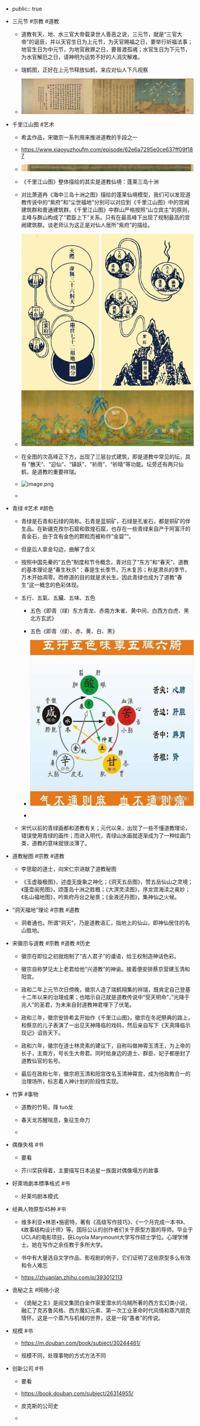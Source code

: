 - public:: true

- 三元节 #宗教 #道教
	 - 道教有天、地、水三官大帝载录世人善恶之说，三元节，就是“三官大帝”的诞辰，并以天官生日为上元节，为天官赐福之日，要举行祈福法事；地官生日为中元节，为地官赦罪之日，要普渡孤魂；水官生日为下元节，为水官解厄之日，请神明为运势不好的人消灾解难。

	 - 瑞鹤图，正好在上元节释放仙鹤，来应对仙人下凡视察

	 - ![image.png](../assets/image_1659313583957_0.png)

- 千里江山图 #艺术
	 - 希孟作品，宋徽宗一系列用来推进道教的手段之一

	 - https://www.xiaoyuzhoufm.com/episode/62e6a7295e0ce637ff09f187

	 - ![image.png](../assets/image_1659313898056_0.png)

	 - 《千里江山图》整体描绘的其实是道教仙境：蓬莱三岛十洲

	 - 对比萧道冉《海中三岛十洲之图》描绘的蓬莱仙境模型，我们可以发现道教传说中的“紫府”和“尘世福地”分别可以对应到《千里江山图》中的宫阙建筑群和普通建筑群。《千里江山图》中群山严格按照“山立宾主”的原则，主峰与群山构成了“君臣上下”关系。只有在最高峰下出现了规制最高的宫阙建筑群。谈老师认为这正是对仙人居所“紫府”的描绘。

	 - ![image.png](../assets/image_1659314218395_0.png)

	 - 在全图的次高峰正下方，出现了三层台式建筑，即是道教中常见的坛，具有 “醮天“、“迎仙”、“镇妖”、“祈雨”、“祈晴”等功能。坛旁还有两只仙鹤，是道教的重要祥瑞。

	 - ![image.png](../assets/image_1659314240227_0.png)

	 - 

- 青绿 #艺术 #颜色
	 - 青绿是石青和石绿的简称。石青是蓝铜矿，石绿是孔雀石，都是铜矿的伴生品。在新疆克孜尔石窟和敦煌石窟，也存在一些青绿来自产于阿富汗的青金石，由于含有金色的颗粒而被称作“金碧”“。

	 - 但是后人拿金勾边，曲解了含义

	 - 按照中国先秦的“五色”制度和节令概念，青对应了“东方”和“春天”。道教的基本理论是“春生秋杀”：春是生长季节，万木复苏；秋是肃杀的季节，万木开始凋零。而修道的目的就是求长生。因此青绿也成为了道教“春生“这一概念的色彩体现。

	 - 五行、五氣、五臟、五味、五色
		 - 五色《即青（绿）东方青龙、赤南方朱雀、黄中间、白西方白虎、黑北方玄武》

		 - 五色《即青（绿）、赤、黄、白、黑》

		 - ![image.png](../assets/image_1659315428478_0.png)

		 - 

	 - 宋代以前的青绿画都和道教有关；元代以来，出现了一些不懂道教理论，错误使用青绿的画作；而进入明代，青绿山水画就逐渐成为了一种绘画门类，道教的意味就很淡薄了。

- 道教秘图 #宗教 #道教
	 - 李思聪的道士，向宋仁宗进献了道教秘图

	 - 《玉虚璇极图》，述虚无旋象之神化；《洞天五岳图》，赞五岳仙山之灵境；《蓬壶阆苑图》，颂蓬岛十洲之胜概；《大溟灵渎图》，序龙宫海渎之奥妙；《名山福地图》，吟紫府丹台之秘景；《金液还丹图》，集神仙之火候。

- “洞天福地”理论 #宗教 #道教
	 - 洞者通也。所谓“洞天”，乃是道教语汇，指地上的仙山，即神仙居住的名山胜地。

- 宋徽宗与道教 #宗教 #道教 #历史
	 - 徽宗在即位之初就炮制了“吉人君子”的谶语，给王权制造神话色彩。

	 - 徽宗自称梦见太上老君给他“兴道教”的神谕。接着便安排蔡京营建玉清和阳宫。

	 - 政和二年上元节次日傍晚，徽宗人造了瑞鹤翔集的祥瑞，既肯定自己登基十二年以来的治理成果；也暗示自己就是道教传说中“受天明命”，”光降于兆人”的圣君，为未来自封道教神君埋下了伏笔。

	 - 政和三年，徽宗安排希孟开始作《千里江山图》，徽宗在冬祀祭典的路上，和蔡京的儿子表演了一出见天神降临的戏码，然后亲自写下《天真降临示现记》诏告天下。

	 - 政和六年，徽宗在道士林灵素的建议下，自称叫做神霄玉清王，为上帝的长子，主南方，号长生大帝君。同时给身边的道士、群臣、妃子都册封了道教仙官的名号。

	 - 最后在政和七年，徽宗把玉清和阳宫改名玉清神霄宫，成为他政教合一的治理场所，标志着人神计划的阶段性实现。

- 竹笋 #事物
	 - 道教的竹筍，箨 tuò龙

	 - 春天龙苏醒喘息，象征生命力

	 - 

- 偶像失格 #书
	 - 要看

	 - 芥川奖获得着，主要描写日本追星一族面对偶像塌方的故事

- 好萊塢劇本標準格式 #书
	 - 好莱坞剧本模式

- 经典人物原型45种 #书
	 - 维多利亚•林恩•施密特，著有《高级写作技巧》、《一个月完成一本书》、《故事结构设计师》等。国际公认的创作者们关于原型方面的导师。毕业于UCLA的电影项目，获Loyola Marymount大学写作硕士学位。心理学博士。她在写作之余任教于多所大学。

	 - 书中有大量选自文学作品、影视剧的例子，它们证明了这些原型多么有效和令人难忘

	 - https://zhuanlan.zhihu.com/p/393012113

- 诡秘之主 #网络小说
	 - 《诡秘之主》是阅文集团白金作家爱潜水的乌贼所著的西方玄幻类小说，融汇了克苏鲁风格、西方魔幻元素、第一次工业革命时代风情和蒸汽朋克情怀。这是一个蒸汽与机械的世界，这是一段“愚者”的传说。

- 规模 #书
	 - https://m.douban.com/book/subject/30244461/

	 - 规模不同，处理事物的方式方法不同

- 创新公司 #书
	 - 要看

	 - https://book.douban.com/subject/26314955/

	 - 皮克斯的公司史

	 - 
